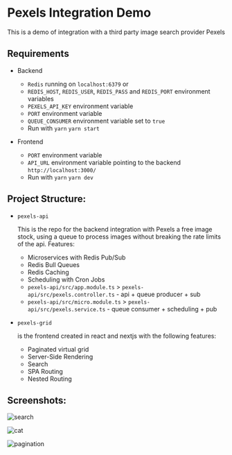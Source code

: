 # Pexels Integration Demo

This is a demo of integration with a third party image search provider Pexels

## Requirements

- Backend 
  - ```Redis``` running on ```localhost:6379``` or
  - ```REDIS_HOST```, ```REDIS_USER```, ```REDIS_PASS``` and ```REDIS_PORT``` environment variables
  - ```PEXELS_API_KEY``` environment variable
  - ```PORT``` environment variable
  - ```QUEUE_CONSUMER``` environment variable set to ```true```
  - Run with
  ``` yarn ```
  ``` yarn start ```

- Frontend
  - ```PORT``` environment variable
  - ```API_URL``` environment variable pointing to the backend ```http://localhost:3000/```
  - Run with
  ``` yarn ```
  ``` yarn dev ```

## Project Structure:

- ```pexels-api```

  This is the repo for the backend integration with Pexels a free image stock, using a queue to process images without breaking the rate limits of the api. Features:
  - Microservices with Redis Pub/Sub
  - Redis Bull Queues
  - Redis Caching
  - Scheduling with Cron Jobs
  - ```pexels-api/src/app.module.ts``` > ```pexels-api/src/pexels.controller.ts``` - api + queue producer + sub
  - ```pexels-api/src/micro.module.ts``` > ```pexels-api/src/pexels.service.ts``` - queue consumer + scheduling + pub
  

- ```pexels-grid```

  is the frontend created in react and nextjs with the following features:
  - Paginated virtual grid
  - Server-Side Rendering
  - Search
  - SPA Routing
  - Nested Routing

## Screenshots:
![search](docs/search.png)

![cat](docs/cat.png)

![pagination](docs/pagination.png)